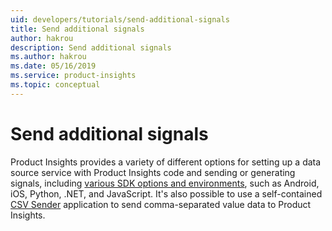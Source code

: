 ```yaml
---
uid: developers/tutorials/send-additional-signals
title: Send additional signals 
author: hakrou
description: Send additional signals 
ms.author: hakrou
ms.date: 05/16/2019
ms.service: product-insights
ms.topic: conceptual
---
```


# Send additional signals

Product Insights provides a variety of different options for setting up a data source service with Product Insights code 
and sending or generating signals, including [various SDK options and environments](developers/dev-resources), such as
Android, iOS, Python, .NET, and JavaScript. It's also possible to use a self-contained 
[CSV Sender](developers/dev-resources/tutorials/ingest) application to send comma-separated value data to Product Insights.




